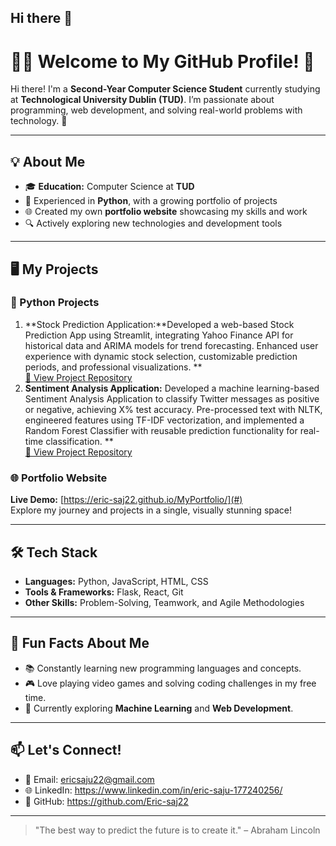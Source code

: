 ## Hi there 👋

# 👨‍💻 Welcome to My GitHub Profile! 👋

Hi there! I'm a **Second-Year Computer Science Student** currently studying at **Technological University Dublin (TUD)**. I’m passionate about programming, web development, and solving real-world problems with technology. 🚀

---

## 💡 About Me
- 🎓 **Education:** Computer Science at **TUD**
- 🐍 Experienced in **Python**, with a growing portfolio of projects
- 🌐 Created my own **portfolio website** showcasing my skills and work
- 🔍 Actively exploring new technologies and development tools

---

## 🖥️ My Projects

### 🐍 Python Projects
1. **Stock Prediction Application:**Developed a web-based Stock Prediction App using Streamlit, integrating Yahoo Finance API for historical data and ARIMA models for trend forecasting. Enhanced user experience with dynamic stock selection, customizable prediction periods, and professional visualizations. **  
   [🔗 View Project Repository](#)  
2. **Sentiment Analysis Application:** Developed a machine learning-based Sentiment Analysis Application to classify Twitter messages as positive or negative, achieving X% test accuracy. Pre-processed text with NLTK, engineered features using TF-IDF vectorization, and implemented a Random Forest Classifier with reusable prediction functionality for real-time classification. **  
   [🔗 View Project Repository](#)  


### 🌐 Portfolio Website
**Live Demo:** [https://eric-saj22.github.io/MyPortfolio/](#)  
Explore my journey and projects in a single, visually stunning space!

---

## 🛠️ Tech Stack

- **Languages:** Python, JavaScript, HTML, CSS  
- **Tools & Frameworks:** Flask, React, Git  
- **Other Skills:** Problem-Solving, Teamwork, and Agile Methodologies

---

## 🌟 Fun Facts About Me
- 📚 Constantly learning new programming languages and concepts.
- 🎮 Love playing video games and solving coding challenges in my free time.
- 🌱 Currently exploring **Machine Learning** and **Web Development**.

---

## 📫 Let's Connect!

- 📧 Email: ericsaju22@gmail.com
- 🌐 LinkedIn: https://www.linkedin.com/in/eric-saju-177240256/
- 🌟 GitHub: https://github.com/Eric-saj22

---

> "The best way to predict the future is to create it." – Abraham Lincoln
